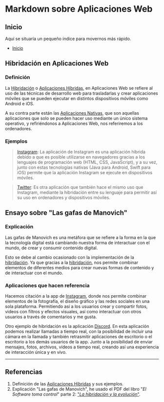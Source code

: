 # Markdown sobre Aplicaciones Web

## Inicio
Aquí se situaría un pequeño índice para movernos más rápido.

* [Inicio](#inicio)

## Hibridación en Aplicaciones Web


### Definición
La <u>Hibridación</u> o <u>Aplicaciones Híbridas</u>, en Aplicaciones Web se refiere al uso de las técnicas de desarrollo web para trasladarlas y crear aplicaciones móviles que se pueden ejecutar en distintos dispositivos móviles como Android e iOS.

A su contra parte están las <u>Aplicaciones Nativas</u>, que son aquellas aplicaciones que solo se pueden hacer uso mediante un único sistema operativo, y refiriéndonos a Aplicaciones Web, nos referiremos a los ordenadores.

### Ejemplos

> [Instagram](https://www.instagram.com): La aplicación de Instagram es una aplicación híbrida debido a que es posible utilizarse en navegadores gracias a los lenguajes de programación web (HTML, CSS, JavaScript), y a su vez, junto con estas tecnologías nativas (Java para Android, Swift para iOS) permite que la aplicación Instagram se ejecute en dispositivos móviles.

> [Twitter](https://www.twitter.com): Es otra aplicación que también hace el mismo uso que Instagram, mediante la hibridación entre su lenguaje para permitir así su uso en ordenadores y dispositivos móviles.





## Ensayo sobre "Las gafas de Manovich"

### Explicación

Las gafas de Manovich es una metáfora que se refiere a la forma en la que la tecnología digital está cambiando nuestra forma de interactuar con el mundo, de crear y consumir contenido digital.

Esto se debe al cambio ocasionado con la implementación de la <u>hibridación</u>. Ya que gracias a la <u>hibridación</u>, nos permite combinar elementos de diferentes medios para crear nuevas formas de contenido y de interactuar con el mundo. 

### Aplicaciones que hacen referencia

Hacemos citación a la app de [Instagram](https://www.instagram.com), donde nos permite combinar elementos de la fotografía, el diseño gráfico y las redes sociales en una sola plataforma. Permitiendo así a los usuarios crear y compartir fotos, videos con filtros y efectos visuales,  así como interactuar con otros usuarios a través de comentarios y me gusta.

Otro ejemplo de hibridación es la aplicación [Discord](https://discord.com). En esta aplicación podemos realizar llamadas a tiempo real, con la posibilidad de incluir una cámara en la llamada y también retrasmitir aplicaciones de escritorio o el escritorio a los demás usuarios de la app. Junto a la posibilidad de enviar mensajes, fotos, archivos, vídeos a tiempo real, creando así una experiencia de interacción única y en vivo.





---



## Referencias

1. Definición de las [Aplicaciones Híbridas](https://blog.mdcloud.es/aplicaciones-hibridas-frameworks-ejemplos-y-ventajas/) y sus ejemplos.
2.  Explicación "Las gafas de Manovich", he usado el PDF del libro "_El Software toma control_"  parte 2: ["_La hibridación y la evolución_"](https://drive.google.com/file/d/1NhvkqpfimVpAtV7UOYkg-wMOS9tCWfJE/view?usp=sharing).

